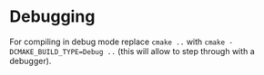 # Debugging
For compiling in debug mode replace `cmake ..` with `cmake -DCMAKE_BUILD_TYPE=Debug ..` (this will allow to step through with a debugger).
